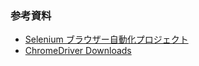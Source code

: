 ### 参考資料

- [Selenium ブラウザー自動化プロジェクト](https://www.selenium.dev/ja/documentation/)
- [ChromeDriver Downloads](https://sites.google.com/chromium.org/driver/downloads?authuser=0)
